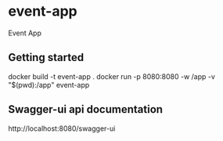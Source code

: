 # event-app
Event App

## Getting started
docker build -t event-app .
docker run -p 8080:8080 -w /app -v "$(pwd):/app" event-app

## Swagger-ui api documentation
http://localhost:8080/swagger-ui